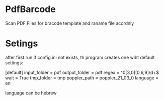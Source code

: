 # PdfBarcode
Scan PDF Files for bracode template and raname file acordnly
# Setings
after first run if config.ini not exists, th program creates one wiht default settings:

[default]
input_folder = pdf
output_folder = pdf
regex = ^0[3,0][0,6,9]\d+$
wait = True
tmp_folder = tmp
poppler_path = poppler_21_03_0
language = en

language can be hebrew

